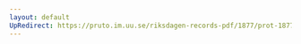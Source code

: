 ```yaml
---
layout: default
UpRedirect: https://pruto.im.uu.se/riksdagen-records-pdf/1877/prot-1877--ak--061.pdf
---
```

